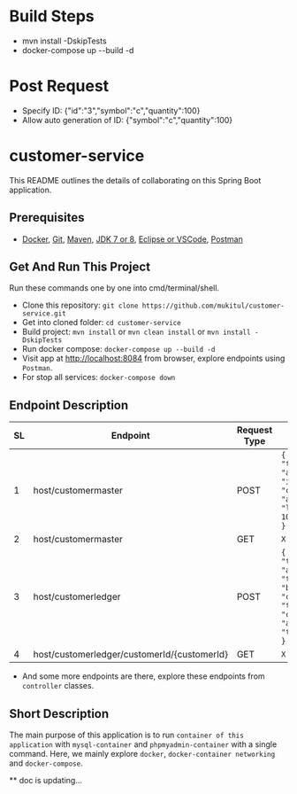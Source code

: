 
# Build Steps
* mvn install -DskipTests
* docker-compose up --build -d

# Post Request
* Specify ID: {"id":"3","symbol":"c","quantity":100}
* Allow auto generation of ID: {"symbol":"c","quantity":100}

# customer-service
This README outlines the details of collaborating on this Spring Boot application.

## Prerequisites
* [Docker](), [Git](https://git-scm.com/), [Maven](), [JDK 7 or 8](), [Eclipse or VSCode](), [Postman]()

## Get And Run This Project
Run these commands one by one into cmd/terminal/shell.
* Clone this repository: `git clone https://github.com/mukitul/customer-service.git`
* Get into cloned folder: `cd customer-service`
* Build project: `mvn install` or `mvn clean install` or  `mvn install -DskipTests`
* Run docker compose: `docker-compose up --build -d`
* Visit app at [http://localhost:8084](http://localhost:8084) from browser, explore endpoints using `Postman`.
* For stop all services: `docker-compose down`

## Endpoint Description

| SL 	| Endpoint                                    	| Request Type 	| Data Format in Request Body                                                                                                                                                                                                                        	|
|----	|---------------------------------------------	|--------------	|----------------------------------------------------------------------------------------------------------------------------------------------------------------------------------------------------------------------------------------------------	|
| 1  	| host/customermaster                         	| POST         	|  ``` { 	     "data":{ 		       "type":"customer", 		       "attributes":{ 			         "id": 1, 			         "customerId": 1, 			         "amount": 100.20, 			         "lastTransactionDate": 100 		       } 	     } } ```                                              	|
| 2  	| host/customermaster                         	| GET          	| ``` X ```                                                                                                                                                                                                                                          	|
| 3  	| host/customerledger                         	| POST         	| ``` { 	 "data":{ 		     "type":"ledger", 		     "attributes":{ 			       "transactionId": 1, 			       "batchId": 1, 			       "customerId": 1, 			       "transactionType": "credit", 			       "amount": 200000.20, 			       "transactionDate": 201 		     } 	   } }  ``` 	|
| 4  	| host/customerledger/customerId/{customerId} 	| GET          	| ``` X ```                                                                                                                                                                                                                                          	|

* And some more endpoints are there, explore these endpoints from `controller` classes.

## Short Description
The main purpose of this application is to run `container of this application` with `mysql-container` and `phpmyadmin-container` with a single command.
Here, we mainly explore `docker`, `docker-container networking` and `docker-compose`.




** doc is updating...
